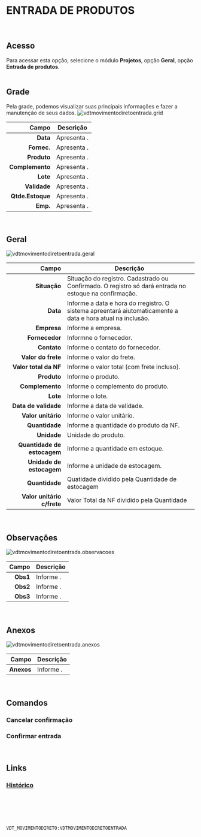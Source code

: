 # ENTRADA DE PRODUTOS
<br>

## Acesso
Para acessar esta opção, selecione o módulo **Projetos**, opção **Geral**, opção **Entrada de produtos**.
<br>
<br>

## Grade
Pela grade, podemos visualizar suas principais informações e fazer a manutenção de seus dados.
![vdtmovimentodiretoentrada.grid](https://raw.githubusercontent.com/netforcews/docs-erp/master/projetos/imagens/vdtmovimentodiretoentrada.grid.png)

Campo | Descrição
--:|---
**Data** | Apresenta .
**Fornec.** | Apresenta .
**Produto** | Apresenta .
**Complemento** | Apresenta .
**Lote** | Apresenta .
**Validade** | Apresenta .
**Qtde.Estoque** | Apresenta .
**Emp.** | Apresenta .
<br>

## Geral
![vdtmovimentodiretoentrada.geral](https://raw.githubusercontent.com/netforcews/docs-erp/master/projetos/imagens/vdtmovimentodiretoentrada.geral.png)

Campo | Descrição
--:|---
**Situação** | Situação do registro. Cadastrado ou Confirmado. O registro só dará entrada no estoque na confirmação.
**Data** | Informe a data e hora do rregistro. O sistema apreentará aiutomaticamente a data e hora atual na inclusão.
**Empresa** | Informe a empresa.
**Fornecedor** | Informne o fornecedor.
**Contato** | Informe o contato do fornecedor.
**Valor do frete** | Informe o valor do frete.
**Valor total da NF** | Informe o valor total (com frete incluso).
**Produto** | Informe o produto.
**Complemento** | Informe o complemento do produto.
**Lote** | Informe o lote.
**Data de validade** | Informe a data de validade.
**Valor unitário** | Informe o valor unitário.
**Quantidade** | Informe a quantidade do produto da NF.
**Unidade** | Unidade do produto.
**Quantidade de estocagem** | Informe a quantidade em estoque.
**Unidade de estocagem** | Informe a unidade de estocagem.
**Quantidade** | Quatidade dividido pela Quantidade de estocagem
**Valor unitário c/frete** | Valor Total da NF dividido pela Quantidade
<br>

## Observações
![vdtmovimentodiretoentrada.observacoes](https://raw.githubusercontent.com/netforcews/docs-erp/master/projetos/imagens/vdtmovimentodiretoentrada.observacoes.png)

Campo | Descrição
--:|---
**Obs1** | Informe .
**Obs2** | Informe .
**Obs3** | Informe .
<br>

## Anexos
![vdtmovimentodiretoentrada.anexos](https://raw.githubusercontent.com/netforcews/docs-erp/master/projetos/imagens/vdtmovimentodiretoentrada.anexos.png)

Campo | Descrição
--:|---
**Anexos** | Informe .
<br>

## Comandos
### Cancelar confirmação
### Confirmar entrada
<br>

## Links
### [Histórico](/geral/vdthistoricoentradadiretaprodutos.md)
<br>
<br>
<br>
<br>

```VDT_MOVIMENTODIRETO:VDTMOVIMENTODIRETOENTRADA```
